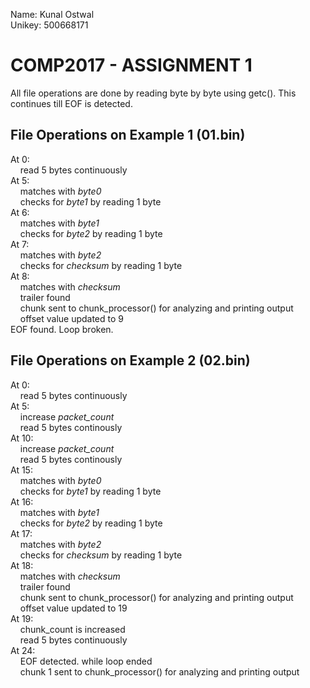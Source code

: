 Name: Kunal Ostwal  
Unikey: 500668171  

# COMP2017 - ASSIGNMENT 1

All file operations are done by reading byte by byte using getc(). This continues till EOF is detected.  

## File Operations on Example 1 (01.bin)


At 0:  
&nbsp;&nbsp;&nbsp;&nbsp;read 5 bytes continuously  
At 5:  
&nbsp;&nbsp;&nbsp;&nbsp;matches with _byte0_  
&nbsp;&nbsp;&nbsp;&nbsp;checks for _byte1_ by reading 1 byte  
At 6:  
&nbsp;&nbsp;&nbsp;&nbsp;matches with _byte1_  
&nbsp;&nbsp;&nbsp;&nbsp;checks for _byte2_ by reading 1 byte  
At 7:  
&nbsp;&nbsp;&nbsp;&nbsp;matches with _byte2_  
&nbsp;&nbsp;&nbsp;&nbsp;checks for _checksum_ by reading 1 byte  
At 8:  
&nbsp;&nbsp;&nbsp;&nbsp;matches with _checksum_  
&nbsp;&nbsp;&nbsp;&nbsp;trailer found  
&nbsp;&nbsp;&nbsp;&nbsp;chunk sent to chunk_processor() for analyzing and printing output  
&nbsp;&nbsp;&nbsp;&nbsp;offset value updated to 9  
EOF found. Loop broken.  


## File Operations on Example 2 (02.bin)


At 0:  
&nbsp;&nbsp;&nbsp;&nbsp;read 5 bytes continuously  
At 5:  
&nbsp;&nbsp;&nbsp;&nbsp;increase _packet_count_  
&nbsp;&nbsp;&nbsp;&nbsp;read 5 bytes continously  
At 10:  
&nbsp;&nbsp;&nbsp;&nbsp;increase _packet_count_  
&nbsp;&nbsp;&nbsp;&nbsp;read 5 bytes continously  
At 15:  
&nbsp;&nbsp;&nbsp;&nbsp;matches with _byte0_  
&nbsp;&nbsp;&nbsp;&nbsp;checks for _byte1_ by reading 1 byte  
At 16:  
&nbsp;&nbsp;&nbsp;&nbsp;matches with _byte1_  
&nbsp;&nbsp;&nbsp;&nbsp;checks for _byte2_ by reading 1 byte  
At 17:  
&nbsp;&nbsp;&nbsp;&nbsp;matches with _byte2_  
&nbsp;&nbsp;&nbsp;&nbsp;checks for _checksum_ by reading 1 byte  
At 18:  
&nbsp;&nbsp;&nbsp;&nbsp;matches with _checksum_  
&nbsp;&nbsp;&nbsp;&nbsp;trailer found  
&nbsp;&nbsp;&nbsp;&nbsp;chunk sent to chunk_processor() for analyzing and printing output  
&nbsp;&nbsp;&nbsp;&nbsp;offset value updated to 19  
At 19:  
&nbsp;&nbsp;&nbsp;&nbsp;chunk_count is increased  
&nbsp;&nbsp;&nbsp;&nbsp;read 5 bytes continuously  
At 24:  
&nbsp;&nbsp;&nbsp;&nbsp;EOF detected. while loop ended  
&nbsp;&nbsp;&nbsp;&nbsp;chunk 1 sent to chunk_processor() for analyzing and printing output  